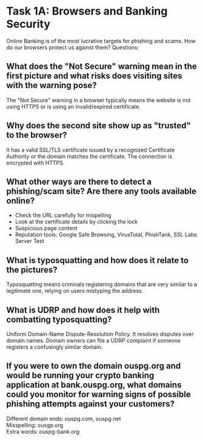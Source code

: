 # Task 1A: Browsers and Banking Security
Online Banking is of the most lucrative targets for phishing and scams. How do our browsers protect us against them?
Questions:

## What does the "Not Secure" warning mean in the first picture and what risks does visiting sites with the warning pose?
The "Not Secure" warning in a browser typically means the website is not using HTTPS  or is using an invalid/expired certificate.
## Why does the second site show up as "trusted" to the browser?
It has a valid SSL/TLS certificate issued by a recognized Certificate Authority or the domain matches the certificate. The connection is encrypted with HTTPS.
## What other ways are there to detect a phishing/scam site? Are there any tools available online?
- Check the URL carefully for mispelling
- Look at the certificate details by clicking the lock
- Suspicious page content
- Reputation tools: Google Safe Browsing, VirusTotal, PhishTank, SSL Labs Server Test


## What is typosquatting and how does it relate to the pictures?
Typosquatting means criminals registering domains that are very similar to a legitimate one, relying on users mistyping the address.
## What is UDRP and how does it help with combatting typosquatting?
Uniform Domain-Name Dispute-Resolution Policy. It  resolves disputes over domain names. Domain owners can file a UDRP complaint if someone registers a confusingly similar domain.
## If you were to own the domain ouspg.org and would be running your crypto banking application at bank.ouspg.org, what domains could you monitor for warning signs of possible phishing attempts against your customers?
Different domain ends: ouspg.com, ouspg.net  
Misspelling: ousgp.org  
Extra words: ouspg-bank.org